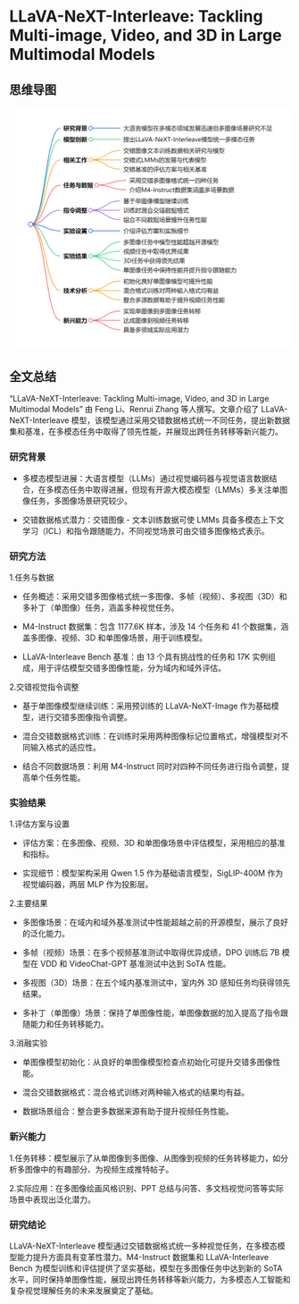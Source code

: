 # LLaVA-NeXT-Interleave: Tackling Multi-image, Video, and 3D in Large Multimodal Models

## 思维导图
![思维导图](/imgs/LLaVA-NeXT-Interleave-Tackling-Multi-image-Video-and-3D-in-Large-Multimodal-Models.jpg)

## 全文总结

“LLaVA-NeXT-Interleave: Tackling Multi-image, Video, and 3D in Large Multimodal Models” 由 Feng Li、Renrui Zhang 等人撰写。文章介绍了 LLaVA-NeXT-Interleave 模型，该模型通过采用交错数据格式统一不同任务，提出新数据集和基准，在多模态任务中取得了领先性能，并展现出跨任务转移等新兴能力。

### 研究背景

- 多模态模型进展：大语言模型（LLMs）通过视觉编码器与视觉语言数据结合，在多模态任务中取得进展，但现有开源大模态模型（LMMs）多关注单图像任务，多图像场景研究较少。

- 交错数据格式潜力：交错图像 - 文本训练数据可使 LMMs 具备多模态上下文学习（ICL）和指令跟随能力，不同视觉场景可由交错多图像格式表示。
  
### 研究方法

1.任务与数据

  - 任务概述：采用交错多图像格式统一多图像、多帧（视频）、多视图（3D）和多补丁（单图像）任务，涵盖多种视觉任务。

  - M4-Instruct 数据集：包含 1177.6K 样本，涉及 14 个任务和 41 个数据集，涵盖多图像、视频、3D 和单图像场景，用于训练模型。

  - LLaVA-Interleave Bench 基准：由 13 个具有挑战性的任务和 17K 实例组成，用于评估模型交错多图像性能，分为域内和域外评估。

2.交错视觉指令调整

  - 基于单图像模型继续训练：采用预训练的 LLaVA-NeXT-Image 作为基础模型，进行交错多图像指令调整。

  - 混合交错数据格式训练：在训练时采用两种图像标记位置格式，增强模型对不同输入格式的适应性。

  - 结合不同数据场景：利用 M4-Instruct 同时对四种不同任务进行指令调整，提高单个任务性能。

### 实验结果

1.评估方案与设置

  - 评估方案：在多图像、视频、3D 和单图像场景中评估模型，采用相应的基准和指标。

  - 实现细节：模型架构采用 Qwen 1.5 作为基础语言模型，SigLIP-400M 作为视觉编码器，两层 MLP 作为投影层。

2.主要结果

  - 多图像场景：在域内和域外基准测试中性能超越之前的开源模型，展示了良好的泛化能力。

  - 多帧（视频）场景：在多个视频基准测试中取得优异成绩，DPO 训练后 7B 模型在 VDD 和 VideoChat-GPT 基准测试中达到 SoTA 性能。

  - 多视图（3D）场景：在五个域内基准测试中，室内外 3D 感知任务均获得领先结果。

  - 多补丁（单图像）场景：保持了单图像性能，单图像数据的加入提高了指令跟随能力和任务转移能力。

3.消融实验

  - 单图像模型初始化：从良好的单图像模型检查点初始化可提升交错多图像性能。

  - 混合交错数据格式：混合格式训练对两种输入格式的结果均有益。

  - 数据场景组合：整合更多数据来源有助于提升视频任务性能。

### 新兴能力

1.任务转移：模型展示了从单图像到多图像、从图像到视频的任务转移能力，如分析多图像中的有趣部分、为视频生成推特帖子。

2.实际应用：在多图像绘画风格识别、PPT 总结与问答、多文档视觉问答等实际场景中表现出泛化潜力。

### 研究结论

LLaVA-NeXT-Interleave 模型通过交错数据格式统一多种视觉任务，在多模态模型能力提升方面具有变革性潜力。M4-Instruct 数据集和 LLaVA-Interleave Bench 为模型训练和评估提供了坚实基础，模型在多图像任务中达到新的 SoTA 水平，同时保持单图像性能，展现出跨任务转移等新兴能力，为多模态人工智能和复杂视觉理解任务的未来发展奠定了基础。
